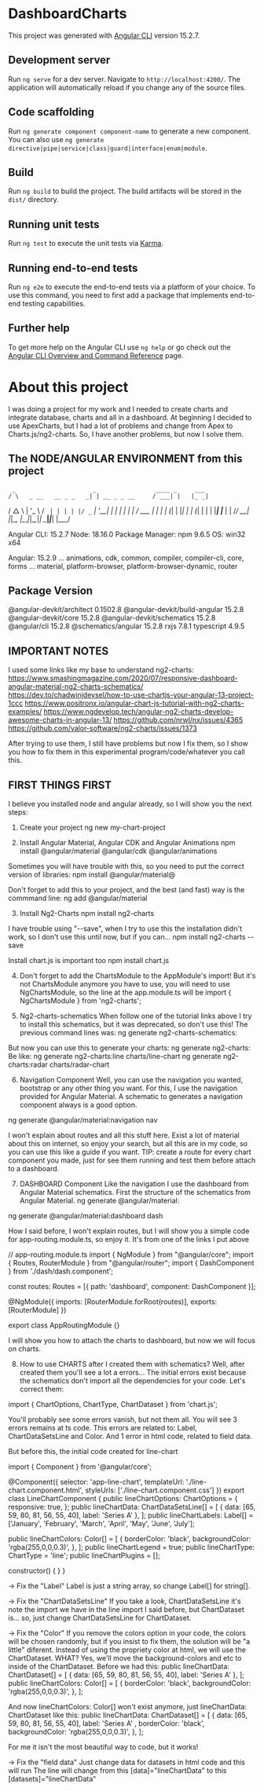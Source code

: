 # DashboardCharts

This project was generated with [Angular CLI](https://github.com/angular/angular-cli) version 15.2.7.

## Development server

Run `ng serve` for a dev server. Navigate to `http://localhost:4200/`. The application will automatically reload if you change any of the source files.

## Code scaffolding

Run `ng generate component component-name` to generate a new component. You can also use `ng generate directive|pipe|service|class|guard|interface|enum|module`.

## Build

Run `ng build` to build the project. The build artifacts will be stored in the `dist/` directory.

## Running unit tests

Run `ng test` to execute the unit tests via [Karma](https://karma-runner.github.io).

## Running end-to-end tests

Run `ng e2e` to execute the end-to-end tests via a platform of your choice. To use this command, you need to first add a package that implements end-to-end testing capabilities.

## Further help

To get more help on the Angular CLI use `ng help` or go check out the [Angular CLI Overview and Command Reference](https://angular.io/cli) page.


# About this project
I was doing a project for my work and I needed to create charts and integrate database, charts and all in a dashboard. At beginning I decided to use ApexCharts, but I had a lot of problems and change from Apex to Charts.js/ng2-charts. So, I have another problems, but now I solve them.

## The NODE/ANGULAR ENVIRONMENT from this project
     _                      _                 ____ _     ___
    / \   _ __   __ _ _   _| | __ _ _ __     / ___| |   |_ _|
   / △ \ | '_ \ / _` | | | | |/ _` | '__|   | |   | |    | |
  / ___ \| | | | (_| | |_| | | (_| | |      | |___| |___ | |
 /_/   \_\_| |_|\__, |\__,_|_|\__,_|_|       \____|_____|___|
                |___/
    

Angular CLI: 15.2.7
Node: 18.16.0
Package Manager: npm 9.6.5
OS: win32 x64

Angular: 15.2.9
... animations, cdk, common, compiler, compiler-cli, core, forms
... material, platform-browser, platform-browser-dynamic, router

Package                         Version
---------------------------------------------------------
@angular-devkit/architect       0.1502.8
@angular-devkit/build-angular   15.2.8
@angular-devkit/core            15.2.8
@angular-devkit/schematics      15.2.8
@angular/cli                    15.2.8
@schematics/angular             15.2.8
rxjs                            7.8.1
typescript                      4.9.5

## IMPORTANT NOTES
I used some links like my base to understand ng2-charts:
https://www.smashingmagazine.com/2020/07/responsive-dashboard-angular-material-ng2-charts-schematics/
https://dev.to/chadwinjdeysel/how-to-use-chartjs-your-angular-13-project-1ccc
https://www.positronx.io/angular-chart-js-tutorial-with-ng2-charts-examples/
https://www.ngdevelop.tech/angular-ng2-charts-develop-awesome-charts-in-angular-13/
https://github.com/nrwl/nx/issues/4365
https://github.com/valor-software/ng2-charts/issues/1373

After trying to use them, I still have problems but now I fix them, so I show you how to fix them in this experimental program/code/whatever you call this.

## FIRST THINGS FIRST
I believe you installed node and angular already, so I will show you the next steps:

1. Create your project 
ng new my-chart-project

2. Install Angular Material, Angular CDK and Angular Animations
npm install @angular/material @angular/cdk @angular/animations

Sometimes you will have trouble with this, so you need to put the correct version of libraries:
npm install @angular/material@<version you need here>

Don't forget to add this to your project, and the best (and fast) way is the commmand line:
ng add @angular/material

3. Install Ng2-Charts
npm install ng2-charts

I have trouble using "--save", when I try to use this the installation didn't work, so I don't use this until now, but if you can... 
npm install ng2-charts --save

Install chart.js is important too
npm install chart.js

4. Don't forget to add the ChartsModule to the AppModule's import!
But it's not ChartsModule anymore you have to use, you will need to use NgChartsModule, so the line at the app.module.ts will be
import { NgChartsModule } from 'ng2-charts';

5.  Ng2-charts-schematics
When follow one of the tutorial links above I try to install this schematics, but it was deprecated, so don't use this!
The previous command lines was:
ng generate ng2-charts-schematics:<chart type> <chart name>

But now you can use this to generate your charts:
ng generate ng2-charts:<chart type> <chart name>
Be like: 
ng generate ng2-charts:line charts/line-chart
ng generate ng2-charts:radar charts/radar-chart

6. Navigation Component
Well, you can use the navigation you wanted, bootstrap or any other thing you want. For this, I use the navigation provided for Angular Material. A schematic to generates a navigation component always is a good option.

ng generate @angular/material:navigation nav

I won't explain about routes and all this stuff here. Exist a lot of material about this on internet, so enjoy your search, but all this are in my code, so you can use this like a guide if you want.
TIP: create a route for every chart component you made, just for see them running and test them before attach to a dashboard. 

7. DASHBOARD Component
Like the navigation I use the dashboard from Angular Material schematics. First the structure of the schematics from Angular Material.
ng generate @angular/material:<angular type> <your component name>

ng generate @angular/material:dashboard dash

How I said before, I won't explain routes, but I will show you a simple code for app-routing.module.ts, so enjoy it. It's from one of the links I put above

// app-routing.module.ts
import { NgModule } from "@angular/core";
import { Routes, RouterModule } from "@angular/router";
import { DashComponent } from './dash/dash.component';

const routes: Routes = [{ path: 'dashboard', component: DashComponent }];

@NgModule({
  imports: [RouterModule.forRoot(routes)],
  exports: [RouterModule]
})

export class AppRoutingModule {}

I will show you how to attach the charts to dashboard, but now we will focus on charts.

8. How to use CHARTS after I created them with schematics?
Well, after created them you'll see a lot a errors... The initial errors exist because the schematics don't import all the dependencies for your code. Let's correct them:

import { ChartOptions, ChartType, ChartDataset } from 'chart.js';

You'll probably see some errors vanish, but not them all. You will see 3 errors remains at ts code. This errors are related to: Label, ChartDataSetsLine and Color.
And 1 error in html code, related to field data.

But before this, the initial code created for line-chart

import { Component } from '@angular/core';

@Component({
  selector: 'app-line-chart',
  templateUrl: './line-chart.component.html',
  styleUrls: ['./line-chart.component.css']
})
export class LineChartComponent {
  public lineChartOptions: ChartOptions = {
    responsive: true,
  };
  public lineChartData: ChartDataSetsLine[] = [
    { data: [65, 59, 80, 81, 56, 55, 40], label: 'Series A' },
  ];
  public lineChartLabels: Label[] = ['January', 'February', 'March', 'April', 'May', 'June', 'July'];

  public lineChartColors: Color[] = [
    {
      borderColor: 'black',
      backgroundColor: 'rgba(255,0,0,0.3)',
    },
  ];
  public lineChartLegend = true;
  public lineChartType: ChartType = 'line';
  public lineChartPlugins = [];

  constructor() { }
}


-> Fix the "Label"
Label is just a string array, so change Label[] for string[].

-> Fix the "ChartDataSetsLine"
If you take a look, ChartDataSetsLine it's note the import we have in the line import I said before, but ChartDataset is... so, just change ChartDataSetsLine for ChartDataset.

-> Fix the "Color"
If you remove the colors option in your code, the colors will be chosen randomly, but if you insist to fix them, the solution will be "a little" diferent.
Instead of using the propriety color at html, we will use the ChartDataset. 
WHAT?
Yes, we'll move the background-colors and etc to inside of the ChartDataset. Before we had this:
public lineChartData: ChartDataset[] = [
    { data: [65, 59, 80, 81, 56, 55, 40], label: 'Series A' },
  ];
public lineChartColors: Color[] = [
    {
      borderColor: 'black',
      backgroundColor: 'rgba(255,0,0,0.3)',
    },
  ];

And now lineChartColors: Color[] won't exist anymore, just lineChartData: ChartDataset like this:
  public lineChartData: ChartDataset[] = [
    { data: [65, 59, 80, 81, 56, 55, 40], 
      label: 'Series A' ,
      borderColor: 'black',
      backgroundColor: 'rgba(255,0,0,0.3)',
    },
  ];

For me it isn't the most beautiful way to code, but it works!

-> Fix the "field data"
Just change data for datasets in html code and this will run
The line will change from this
[data]="lineChartData"
to this
[datasets]="lineChartData"